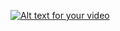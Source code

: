 [![Alt text for your video](https://img.youtube.com/vi/sK9AbJ4P8ao/0.jpg)](https://www.youtube.com/watch?v=sK9AbJ4P8ao)
